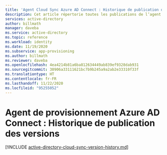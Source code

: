 ```yaml
---
title: 'Agent Cloud Sync Azure AD Connect : Historique de publication des versions | Microsoft Docs'
description: Cet article répertorie toutes les publications de l’agent Cloud Sync Azure AD Connect et détaille les nouvelles fonctionnalités ainsi que les problèmes corrigés
services: active-directory
author: billmath
manager: daveba
ms.service: active-directory
ms.topic: reference
ms.workload: identity
ms.date: 11/19/2020
ms.subservice: app-provisioning
ms.author: billmath
ms.reviewer: daveba
ms.openlocfilehash: 4ea4214b81a6ba812634449ab839ef9328dab931
ms.sourcegitcommit: 30906a33111621bc7b9b245a9a2ab2e33310f33f
ms.translationtype: HT
ms.contentlocale: fr-FR
ms.lasthandoff: 11/22/2020
ms.locfileid: "95255052"
---
```

# <a name="azure-ad-connect-provisioning-agent-version-release-history"></a>Agent de provisionnement Azure AD Connect : Historique de publication des versions

[!INCLUDE [active-directory-cloud-sync-version-history.md](../../../includes/active-directory-cloud-sync-version-history.md)]